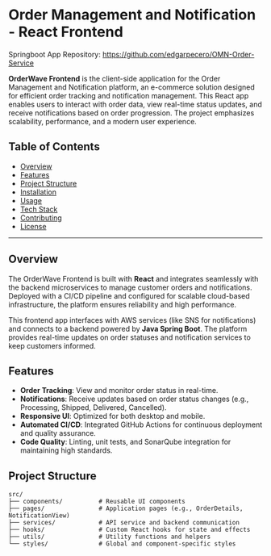 # Order Management and Notification - React Frontend

Springboot App Repository: https://github.com/edgarpecero/OMN-Order-Service

**OrderWave Frontend** is the client-side application for the Order Management and Notification platform, an e-commerce solution designed for efficient order tracking and notification management. This React app enables users to interact with order data, view real-time status updates, and receive notifications based on order progression. The project emphasizes scalability, performance, and a modern user experience.

## Table of Contents
- [Overview](#overview)
- [Features](#features)
- [Project Structure](#project-structure)
- [Installation](#installation)
- [Usage](#usage)
- [Tech Stack](#tech-stack)
- [Contributing](#contributing)
- [License](#license)

---

## Overview

The OrderWave Frontend is built with **React** and integrates seamlessly with the backend microservices to manage customer orders and notifications. Deployed with a CI/CD pipeline and configured for scalable cloud-based infrastructure, the platform ensures reliability and high performance.

This frontend app interfaces with AWS services (like SNS for notifications) and connects to a backend powered by **Java Spring Boot**. The platform provides real-time updates on order statuses and notification services to keep customers informed.

## Features

- **Order Tracking**: View and monitor order status in real-time.
- **Notifications**: Receive updates based on order status changes (e.g., Processing, Shipped, Delivered, Cancelled).
- **Responsive UI**: Optimized for both desktop and mobile.
- **Automated CI/CD**: Integrated GitHub Actions for continuous deployment and quality assurance.
- **Code Quality**: Linting, unit tests, and SonarQube integration for maintaining high standards.

## Project Structure

```plaintext
src/
├── components/          # Reusable UI components
├── pages/               # Application pages (e.g., OrderDetails, NotificationView)
├── services/            # API service and backend communication
├── hooks/               # Custom React hooks for state and effects
├── utils/               # Utility functions and helpers
└── styles/              # Global and component-specific styles
